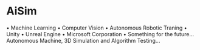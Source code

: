 # AiSim
 • Machine Learning • Computer Vision • Autonomous Robotic Traning • Unity • Unreal Engine • Microsoft Corporation • 
Something for the future...
Autonomous Machine, 3D Simulation and Algorithm Testing...
